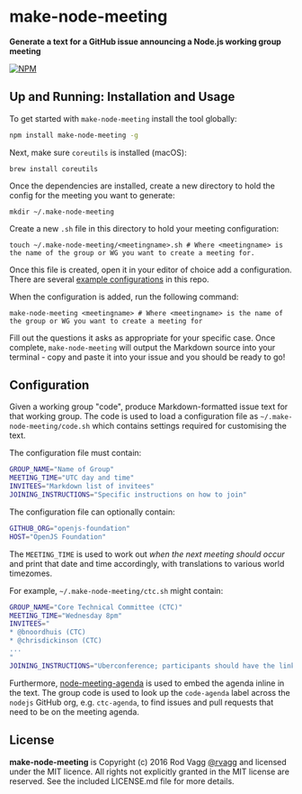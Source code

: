 # make-node-meeting

**Generate a text for a GitHub issue announcing a Node.js working group meeting**

[![NPM](https://nodei.co/npm/make-node-meeting.png)](https://nodei.co/npm/make-node-meeting/)

## Up and Running: Installation and Usage

To get started with `make-node-meeting` install the tool globally:

```bash
npm install make-node-meeting -g
```

Next, make sure `coreutils` is installed (macOS):
```
brew install coreutils
```

Once the dependencies are installed, create a new directory to hold the config for the meeting you want to generate:
```
mkdir ~/.make-node-meeting
```

Create a new `.sh` file in this directory to hold your meeting configuration:
```
touch ~/.make-node-meeting/<meetingname>.sh # Where <meetingname> is the name of the group or WG you want to create a meeting for.
```

Once this file is created, open it in your editor of choice add a configuration. There are several [example configurations](./examples) in this repo.

When the configuration is added, run the following command:
```
make-node-meeting <meetingname> # Where <meetingname> is the name of the group or WG you want to create a meeting for
```

Fill out the questions it asks as appropriate for your specific case. Once complete, `make-node-meeting` will output the Markdown source into your terminal - copy and paste it into your issue and you should be ready to go!


## Configuration
Given a working group "code", produce Markdown-formatted issue text for that working group. The code is used to load a configuration file as `~/.make-node-meeting/code.sh` which contains settings required for customising the text.

The configuration file must contain:

```sh
GROUP_NAME="Name of Group"
MEETING_TIME="UTC day and time"
INVITEES="Markdown list of invitees"
JOINING_INSTRUCTIONS="Specific instructions on how to join"
```

The configuration file can optionally contain:

```sh
GITHUB_ORG="openjs-foundation"
HOST="OpenJS Foundation"
```

The `MEETING_TIME` is used to work out _when the next meeting should occur_ and print that date and time accordingly, with translations to various world timezomes.

For example, `~/.make-node-meeting/ctc.sh` might contain:

```sh
GROUP_NAME="Core Technical Committee (CTC)"
MEETING_TIME="Wednesday 8pm"
INVITEES="
* @bnoordhuis (CTC)
* @chrisdickinson (CTC)
...
"
JOINING_INSTRUCTIONS="Uberconference; participants should have the link & numbers."
```

Furthermore, [node-meeting-agenda](https://github.com/rvagg/node-meeting-agenda) is used to embed the agenda inline in the text. The group code is used to look up the `code-agenda` label across the `nodejs` GitHub org, e.g. `ctc-agenda`, to find issues and pull requests that need to be on the meeting agenda.

## License

**make-node-meeting** is Copyright (c) 2016 Rod Vagg [@rvagg](https://twitter.com/rvagg) and licensed under the MIT licence. All rights not explicitly granted in the MIT license are reserved. See the included LICENSE.md file for more details.

